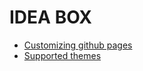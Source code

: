 # IDEA BOX

* [Customizing github pages](https://help.github.com/categories/customizing-github-pages/)
* [Supported themes](https://pages.github.com/themes/)
 
